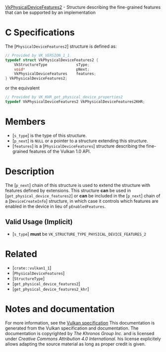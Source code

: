 [VkPhysicalDeviceFeatures2](https://www.khronos.org/registry/vulkan/specs/1.3-extensions/man/html/VkPhysicalDeviceFeatures2.html) - Structure describing the fine-grained features that can be supported by an implementation

# C Specifications
The [`PhysicalDeviceFeatures2`] structure is defined as:
```c
// Provided by VK_VERSION_1_1
typedef struct VkPhysicalDeviceFeatures2 {
    VkStructureType             sType;
    void*                       pNext;
    VkPhysicalDeviceFeatures    features;
} VkPhysicalDeviceFeatures2;
```
or the equivalent
```c
// Provided by VK_KHR_get_physical_device_properties2
typedef VkPhysicalDeviceFeatures2 VkPhysicalDeviceFeatures2KHR;
```

# Members
- [`s_type`] is the type of this structure.
- [`p_next`] is `NULL` or a pointer to a structure extending this structure.
- [`features`] is a [`PhysicalDeviceFeatures`] structure describing the fine-grained features of the Vulkan 1.0 API.

# Description
The [`p_next`] chain of this structure is used to extend the structure with
features defined by extensions.
This structure  **can**  be used in [`get_physical_device_features2`] or  **can**  be
included in the [`p_next`] chain of a [`DeviceCreateInfo`] structure,
in which case it controls which features are enabled in the device in lieu
of `pEnabledFeatures`.
## Valid Usage (Implicit)
-  [`s_type`] **must**  be `VK_STRUCTURE_TYPE_PHYSICAL_DEVICE_FEATURES_2`

# Related
- [`crate::vulkan1_1`]
- [`PhysicalDeviceFeatures`]
- [`StructureType`]
- [`get_physical_device_features2`]
- [`get_physical_device_features2_khr`]

# Notes and documentation
For more information, see the [Vulkan specification](https://www.khronos.org/registry/vulkan/specs/1.3-extensions/html/vkspec.html)
This documentation is generated from the Vulkan specification and documentation.
The documentation is copyrighted by *The Khronos Group Inc.* and is licensed under *Creative Commons Attribution 4.0 International*.
his license explicitely allows adapting the source material as long as proper credit is given.
        
